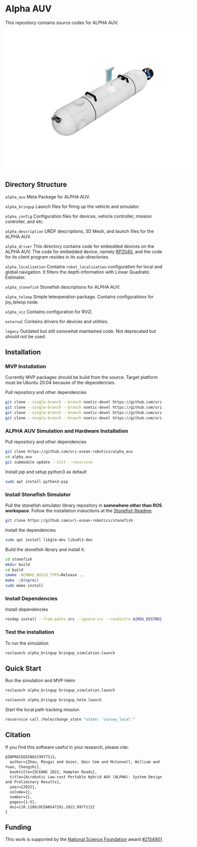 # Alpha AUV

This repository contains source codes for ALPHA AUV.

<img
  src="https://raw.githubusercontent.com/uri-ocean-robotics/alpha_auv/noetic-devel/docs/images/alpha_auv_cad.png"
  alt="ALPHA AUV - CAD Model"
  style="display: inline-block; margin: 0 auto; max-width: 600px">

## Directory Structure

`alpha_auv`
Meta Package for ALPHA AUV.

`alpha_bringup`
Launch files for firing up the vehicle and simulator.

`alpha_config`
Configuration files for devices, vehicle controller, mission controller, and etc.

`alpha_description`
URDF descriptions, 3D Mesh, and launch files for the ALPHA AUV.

`alpha_driver`
This directory contains code for embedded devices on the ALPHA AUV.
The code for embedded device, namely [RP2040](https://www.raspberrypi.com/products/rp2040/),
and the code for its client program resides in its sub-directories.

`alpha_localization`
Contains `robot_localization` configuration for local and global navigation.
It filters the depth information with Linear Quadratic Estimator.

`alpha_stonefish`
Stonefish descriptions for ALPHA AUV.

`alpha_teleop`
Simple teleoperation package.
Contains configurations for joy_teleop node.

`alpha_viz`
Contains configuration for RViZ.

`external`
Contains drivers for devices and utilities.

`legacy`
Outdated but still _somewhat_ maintained code.
Not deprecated but should not be used.

## Installation

### MVP Installation

Currently MVP packages should be build from the source.
Target platform must be Ubuntu 20.04 because of the dependencies.

Pull repository and other dependencies
```bash
git clone --single-branch --branch noetic-devel https://github.com/uri-ocean-robotics/mvp_msgs
git clone --single-branch --branch noetic-devel https://github.com/uri-ocean-robotics/mvp_control
git clone --single-branch --branch noetic-devel https://github.com/uri-ocean-robotics/mvp_mission
git clone --single-branch --branch noetic-devel https://github.com/uri-ocean-robotics/stonefish_mvp
```

### ALPHA AUV Simulation and Hardware Installation

Pull repository and other dependencies
```bash
git clone https://github.com/uri-ocean-robotics/alpha_auv
cd alpha_auv
git submodule update --init --recursive
```

Install pip and setup python3 as default
```bash
sudo apt install python3-pip
```

### Install Stonefish Simulator

Pull the stonefish simulator library repository in **somewhere other than ROS workspace**.
Follow the installation instuctions at the [Stonefish Readme](https://stonefish.readthedocs.io/en/latest/install.html).

```bash
git clone https://github.com/uri-ocean-robotics/stonefish
```

Install the dependencies

```bash
sudo apt install libglm-dev libsdl2-dev
```

Build the stonefish library and install it.

```bash
cd stonefish
mkdir build
cd build
cmake -DCMAKE_BUILD_TYPE=Release ..
make -j$(nproc)
sudo make install
```

### Install Dependencies

Install dependencies
```bash
rosdep install --from-paths src --ignore-src --rosdistro ${ROS_DISTRO} -y
```

### Test the installation
To run the simulation
```bash
roslaunch alpha_bringup bringup_simulation.launch
```

## Quick Start

Run the simulation and MVP Helm

```bash
roslaunch alpha_bringup bringup_simulation.launch
```

```bash
roslaunch alpha_bringup bringup_helm.launch
```

Start the local path tracking mission
```bash
rosservice call /helm/change_state "state: 'survey_local'"
```

## Citation

If you find this software useful in your research, please cite:

```
@INPROCEEDINGS{9977113,
  author={Zhou, Mingxi and Gezer, Emir Cem and McConnell, William and Yuan, Chengzhi},
  booktitle={OCEANS 2022, Hampton Roads},
  title={Acrobatic Low-cost Portable Hybrid AUV (ALPHA): System Design and Preliminary Results},
  year={2022},
  volume={},
  number={},
  pages={1-5},
  doi={10.1109/OCEANS47191.2022.9977113}
}
```

## Funding
This work is supported by the [National Science Foundation](https://www.nsf.gov/) award [#2154901](https://www.nsf.gov/awardsearch/showAward?AWD_ID=2154901&HistoricalAwards=false)